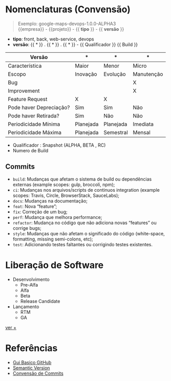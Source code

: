 # Nomenclaturas (Convensão)

> Exemplo: google-maps-devops-1.0.0-ALPHA3 <br>
> {{empresa}} - {{projeto}} - {{ **tipo** }} - {{ **versão** }}

- **tipo**: front, back, web-service, devops
- **versão**: {{ * }} . {{ * }} . {{ * }} - {{ Qualificador }} {{ Build }}

| Versão                                            | *         | *         | *         |
|---                                                |---        |---        |---        |
|Característica	                                    |Maior	    |Menor	    |Micro  	  |
|Escopo	                                            |Inovação	  |Evolução	  |Manutenção	|
|Bug                                                |	          |           | X	        |
|Improvement			                                  |           |           | X         |	
|Feature Request	                                  | X	        | X         |           |		
|Pode haver Depreciação?	                          | Sim       | Sim       | Não       |	
|Pode haver Retirada?	                              | Sim       | Não       | Não       |	
|Periodicidade Mínima	                              | Planejada	| Planejada	| Imediata	|
|Periodicidade Máxima	                              | Planejada	| Semestral	| Mensal    |

- Qualificador : Snapshot (ALPHA, BETA , RC)
- Numero de Build

## Commits

- `build`: Mudanças que afetam o sistema de build ou dependências externas (example scopes: gulp, broccoli, npm);
- `ci`: Mudanças nos arquivos/scripts de continuos integration (example scopes: Travis, Circle, BrowserStack, SauceLabs);
- `docs`: Mudanças na documentação;
- `feat`: Nova “feature”;
- `fix`: Correção de um bug;
- `perf`: Mudança que melhora performance;
- `refactor`: Mudança no código que não adiciona novas “features” ou corrige bugs;
- `style`: Mudanças que não afetam o significado do código (white-space, formatting, missing semi-colons, etc);
- `test`: Adicionando testes faltantes ou corrigindo testes existentes.

# Liberação de Software
- Desenvolvimento
  - Pre-Alfa
  - Alfa
  - Beta
  - Release Candidate
- Lançamento
  - RTM
  - GA

[ver +](https://pt.wikipedia.org/wiki/Ciclo_de_vida_de_libera%C3%A7%C3%A3o_de_software)

# Referências
- [Gui Basico GitHub](https://medium.com/enext-ideas/convens%C3%A3o-de-nomenclatura-no-bitbucket-github-dad1acb0b026)
- [Semantic Version](https://semver.org/)
- [Convensão de Commits](https://www.conventionalcommits.org/en/v1.0.0/#summary)
